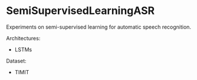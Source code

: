 # SemiSupervisedLearningASR

Experiments on semi-supervised learning for automatic speech recognition.

Architectures:
- LSTMs

Dataset:
- TIMIT
